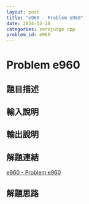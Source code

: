 ```yaml
---
layout: post
title: "e960 - Problem e960"
date: 2024-12-20
categories: zerojudge cpp
problem_id: e960
---
```


# Problem e960

## 題目描述



## 輸入說明



## 輸出說明



## 解題連結

[e960 - Problem e960](https://zerojudge.tw/ShowProblem?problemid=e960)

## 解題思路

